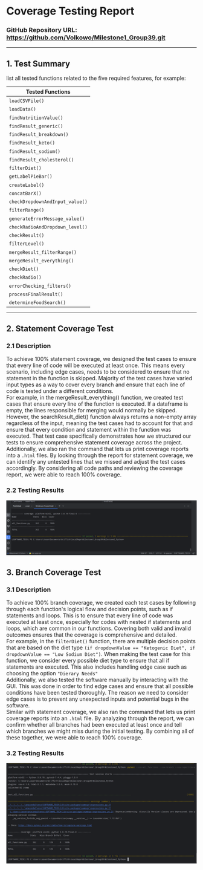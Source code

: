 # Coverage Testing Report

[//]: # (Please provide your GitHub repository link.)
### GitHub Repository URL: https://github.com/Volkowo/Milestone1_Group39.git

---

[//]: # (The testing report should focus solely on <span style="color:red"> testing all the self-defined functions related to the five required features.</span> There is no need to test the GUI components. Therefore, it is essential to decouple your code and separate the logic from the GUI-related code.)

[//]: # ()
[//]: # ()
[//]: # (You should perform statement coverage testing and branch coverage testing. For each type, provide a description and an analysis explaining how you evaluated the coverage.)

## 1. **Test Summary**
list all tested functions related to the five required features, for example:

| **Tested Functions**        |
|-----------------------------|
| `loadCSVFile()`             |
| `loadData()`                |
| `findNutritionValue()`      |
| `findResult_generic()`      |
| `findResult_breakdown()`    |
| `findResult_keto()`         |
| `findResult_sodium()`       |
| `findResult_cholesterol()`  |
| `filterDiet()`              |
| `getLabelPieBar()`          |
| `createLabel()`             |
| `concatBarX()`              |
| `checkDropdownAndInput_value()` |
| `filterRange()`             |
| `generateErrorMessage_value()` |
| `checkRadioAndDropdown_level()` |
| `checkResult()`             |
| `filterLevel()`             |
| `mergeResult_filterRange()`  |
| `mergeResult_everything()`   |
| `checkDiet()`               |
| `checkRadio()`              |
| `errorChecking_filters()`    |
| `processFinalResult()`       |
| `determineFoodSearch()`      |


---

## 2. **Statement Coverage Test**

### 2.1 Description
To achieve 100% statement coverage, we designed the test cases to ensure that every line of code will be executed at least once. This means every scenario, including edge cases, needs to be considered to ensure that no statement in the function is skipped. Majority of the test cases have varied input types as a way to cover every branch and ensure that each line of code is tested under a different conditions.\
For example, in the mergeResult_everything() function, we created test cases that ensure every line of the function is executed. If a dataframe is empty, the lines responsible for merging would normally be skipped. However, the searchResult_diet() function always returns a non-empty array regardless of the input, meaning the test cases had to account for that and ensure that every condition and statement within the function was executed. That test case specifically demonstrates how we structured our tests to ensure comprehensive statement coverage across the project.\
Additionally, we also ran the command that lets us print coverage reports into a `.html` files. By looking through the report for statement coverage, we can identify any untested lines that we missed and adjust the test cases accordingly. By considering all code paths and reviewing the coverage report, we were able to reach 100% coverage.


### 2.2 Testing Results

[//]: # (You can use the following command to run the statement coverage test and generate the report in the terminal. Afterward, include a screenshot of the report. )

[//]: # ()
[//]: # (You must provide the test_all_functions.py file, which contains all test functions, otherwise pytest will not be able to execute the tests.)

[//]: # ()
[//]: # (```commandline)

[//]: # (pytest --cov=all_functions --cov-report=term)

[//]: # (```)

[//]: # (Note: In the command above, the file/module `all_functions` does not include the .py extension. all_functions.py should contain all the tested functions related to the five required features.)

![statement_coverage](./statement_coverage.png)

## 3. **Branch Coverage Test**

### 3.1 Description
To achieve 100% branch coverage, we created each test cases by following through each function's logical flow and decision points, such as if statements and loops. This is to ensure that every line of code was executed at least once, especially for codes with nested if statements and loops, which are common in our functions. Covering both valid and invalid outcomes ensures that the coverage is comprehensive and detailed. \
For example, in the `filterDiet()` function, there are multiple decision points that are based on the diet type `(if dropdownValue == "Ketogenic Diet", if dropdownValue == "Low Sodium Diet")`. When making the test case for this function, we consider every possible diet type to ensure that all if statements are executed. This also includes handling edge case such as choosing the option `"Dierary Needs"`\
Additionally, we also tested the software manually by interacting with the GUI. This was done in order to find edge cases and ensure that all possible conditions have been tested thoroughly. The reason we need to consider edge cases is to prevent any unexpected inputs and potential bugs in the software. \
Similar with statement coverage, we also ran the command that lets us print coverage reports into an `.html` file. By analyzing through the report, we can confirm whether all branches had been executed at least once and tell which branches we might miss during the initial testing. By combining all of these together, we were able to reach 100% coverage.

### 3.2 Testing Results

[//]: # (You can use the following command to run the branch coverage test and generate the report in the terminal. Afterward, include a screenshot of the report. )

[//]: # ()
[//]: # (You must provide the test_all_functions.py file, which contains all test functions, otherwise pytest will not be able to execute the tests.)

[//]: # ()
[//]: # (```commandline)

[//]: # (pytest --cov=all_functions --cov-branch --cov-report=term)

[//]: # (```)

[//]: # (Note: In the command above, the file/module `all_functions` does not include the .py extension. all_functions.py should contain all the tested functions related to the five required features.)

![statement_coverage](./branch_coverage.png)
